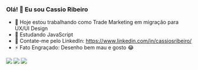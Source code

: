 ### Olá! 👋 Eu sou Cassio Ribeiro

- 🔭 Hoje estou trabalhando como Trade Marketing em migração para UX/UI Design 
- 📖 Estudando JavaScript
- 💬 Contate-me pelo LinkedIn: https://www.linkedin.com/in/cassiosribeiro/
- ⚡ Fato Engraçado: Desenho bem mau e gosto 😂 
 <!--
 <div>
 <a href="https://github.com/GodPromettheus/github-readme-stats">
  <img align="center" src="https://github-readme-stats.vercel.app/api/pin/?username=GodPromettheus&repo=github-readme-stats" />
</a>
<a href="https://github.com/GodPromettheus/convoychat">
  <img align="center" src="https://github-readme-stats.vercel.app/api/pin/?username=GodPromettheus&repo=convoychat" />
</a>
</div>
-->


<a href="https://www.instagram.com/kveuliah/" rel="nofollow"><img src="https://camo.githubusercontent.com/acaa286597b43c96dc02b69b90de15a65c52063e31835b763a061cc815f64bac/68747470733a2f2f696d672e736869656c64732e696f2f62616467652f2d496e7374616772616d2d2532334534343035463f7374796c653d666f722d7468652d6261646765266c6f676f3d696e7374616772616d266c6f676f436f6c6f723d7768697465" data-canonical-src="https://img.shields.io/badge/-Instagram-%23E4405F?style=for-the-badge&amp;logo=instagram&amp;logoColor=white" style="max-width: 100%;"></a>
<a href="mailto:rhadamanthys.kasyo@gmail.com"><img src="https://camo.githubusercontent.com/927d6b3961fa048ff7303daf291cb5869dfa25018997cf8c1373c2f6a85b1458/68747470733a2f2f696d672e736869656c64732e696f2f62616467652f2d476d61696c2d2532333333333f7374796c653d666f722d7468652d6261646765266c6f676f3d676d61696c266c6f676f436f6c6f723d7768697465" data-canonical-src="https://img.shields.io/badge/-Gmail-%23333?style=for-the-badge&amp;logo=gmail&amp;logoColor=white" style="max-width: 100%;"></a>
<a href="https://www.linkedin.com/in/cassiosribeiro/" rel="nofollow"><img src="https://camo.githubusercontent.com/c00f87aeebbec37f3ee0857cc4c20b21fefde8a96caf4744383ebfe44a47fe3f/68747470733a2f2f696d672e736869656c64732e696f2f62616467652f2d4c696e6b6564496e2d2532333030373742353f7374796c653d666f722d7468652d6261646765266c6f676f3d6c696e6b6564696e266c6f676f436f6c6f723d7768697465" data-canonical-src="https://img.shields.io/badge/-LinkedIn-%230077B5?style=for-the-badge&amp;logo=linkedin&amp;logoColor=white" style="max-width: 100%;"></a>






